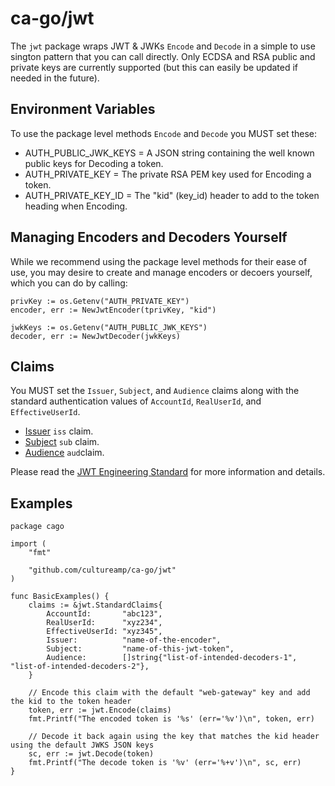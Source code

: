 # ca-go/jwt

The `jwt` package wraps JWT & JWKs `Encode` and `Decode` in a simple to use sington pattern that you can call directly. Only ECDSA and RSA public and private keys are currently supported (but this can easily be updated if needed in the future).

## Environment Variables

To use the package level methods `Encode` and `Decode` you MUST set these:

- AUTH_PUBLIC_JWK_KEYS = A JSON string containing the well known public keys for Decoding a token.
- AUTH_PRIVATE_KEY = The private RSA PEM key used for Encoding a token.
- AUTH_PRIVATE_KEY_ID = The "kid" (key_id) header to add to the token heading when Encoding.

## Managing Encoders and Decoders Yourself

While we recommend using the package level methods for their ease of use, you may desire to create and manage encoders or decoers yourself, which you can do by calling:

```
privKey := os.Getenv("AUTH_PRIVATE_KEY")
encoder, err := NewJwtEncoder(tprivKey, "kid")

jwkKeys := os.Getenv("AUTH_PUBLIC_JWK_KEYS")
decoder, err := NewJwtDecoder(jwkKeys)
```

## Claims

You MUST set the `Issuer`, `Subject`, and `Audience` claims along with the standard authentication values of `AccountId`, `RealUserId`, and `EffectiveUserId`.

- [Issuer](https://datatracker.ietf.org/doc/html/rfc7519#section-4.1.1) `iss` claim.
- [Subject](https://datatracker.ietf.org/doc/html/rfc7519#section-4.1.2) `sub` claim.
- [Audience](https://datatracker.ietf.org/doc/html/rfc7519#section-4.1.3) `aud`claim.

Please read the [JWT Engineering Standard](https://cultureamp.atlassian.net/wiki/spaces/TV/pages/3253240053/JWT+Authentication) for more information and details.

## Examples
```
package cago

import (
	"fmt"

	"github.com/cultureamp/ca-go/jwt"
)

func BasicExamples() {
	claims := &jwt.StandardClaims{
		AccountId:       "abc123",
		RealUserId:      "xyz234",
		EffectiveUserId: "xyz345",
		Issuer:          "name-of-the-encoder",
		Subject:         "name-of-this-jwt-token",
		Audience:        []string{"list-of-intended-decoders-1", "list-of-intended-decoders-2"},
	}

	// Encode this claim with the default "web-gateway" key and add the kid to the token header
	token, err := jwt.Encode(claims)
	fmt.Printf("The encoded token is '%s' (err='%v')\n", token, err)

	// Decode it back again using the key that matches the kid header using the default JWKS JSON keys
	sc, err := jwt.Decode(token)
	fmt.Printf("The decode token is '%v' (err='%+v')\n", sc, err)
}
```
